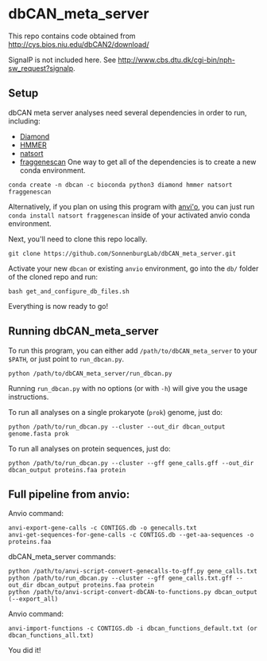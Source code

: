 # dbCAN_meta_server
This repo contains code obtained from http://cys.bios.niu.edu/dbCAN2/download/

SignalP is not included here. See http://www.cbs.dtu.dk/cgi-bin/nph-sw_request?signalp.
## Setup
dbCAN meta server analyses need several dependencies in order to run, including:
- [Diamond](https://github.com/bbuchfink/diamond)
- [HMMER](http://hmmer.org)
- [natsort](https://natsort.readthedocs.io)
- [fraggenescan](https://sourceforge.net/projects/fraggenescan/)
One way to get all of the dependencies is to create a new conda environment.  
```
conda create -n dbcan -c bioconda python3 diamond hmmer natsort fraggenescan
```

Alternatively, if you plan on using this program with [anvi'o](http://merenlab.org/software/anvio/), you can just run
`conda install natsort fraggenescan` inside of your activated anvio conda environment. 

Next, you'll need to clone this repo locally.
```
git clone https://github.com/SonnenburgLab/dbCAN_meta_server.git
```

Activate your new `dbcan` or existing `anvio` environment, go into the `db/` folder of the cloned repo and run:
```
bash get_and_configure_db_files.sh
```

Everything is now ready to go!

## Running dbCAN_meta_server
To run this program, you can either add `/path/to/dbCAN_meta_server` to your `$PATH`, or just point to `run_dbcan.py`.
```
python /path/to/dbCAN_meta_server/run_dbcan.py
```
Running `run_dbcan.py` with no options (or with `-h`) will give you the usage instructions.

To run all analyses on a single prokaryote (`prok`) genome, just do:
```
python /path/to/run_dbcan.py --cluster --out_dir dbcan_output genome.fasta prok
```

To run all analyses on protein sequences, just do:
```
python /path/to/run_dbcan.py --cluster --gff gene_calls.gff --out_dir dbcan_output proteins.faa protein
```

## Full pipeline from anvio:
Anvio command:
```
anvi-export-gene-calls -c CONTIGS.db -o genecalls.txt
anvi-get-sequences-for-gene-calls -c CONTIGS.db --get-aa-sequences -o proteins.faa
```
dbCAN_meta_server commands:
```
python /path/to/anvi-script-convert-genecalls-to-gff.py gene_calls.txt
python /path/to/run_dbcan.py --cluster --gff gene_calls.txt.gff --out_dir dbcan_output proteins.faa protein
python /path/to/anvi-script-convert-dbCAN-to-functions.py dbcan_output (--export_all)
```
Anvio command:
```
anvi-import-functions -c CONTIGS.db -i dbcan_functions_default.txt (or dbcan_functions_all.txt)
```

You did it!

